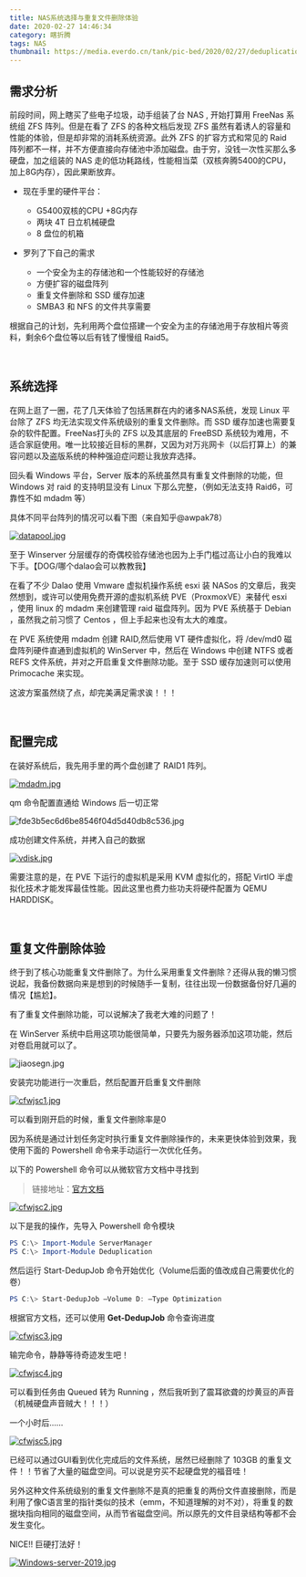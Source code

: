 ```yaml
---
title: NAS系统选择与重复文件删除体验
date: 2020-02-27 14:46:34
category: 瞎折腾
tags: NAS
thumbnail: https://media.everdo.cn/tank/pic-bed/2020/02/27/deduplication.png
---
```


## 需求分析

前段时间，网上瞎买了些电子垃圾，动手组装了台 NAS , 开始打算用 FreeNas 系统组 ZFS 阵列。但是在看了 ZFS 的各种文档后发现 ZFS 虽然有着诱人的容量和性能的体验，但是却非常的消耗系统资源。此外 ZFS 的扩容方式和常见的 Raid 阵列都不一样，并不方便直接向存储池中添加磁盘。由于穷，没钱一次性买那么多硬盘，加之组装的 NAS 走的低功耗路线，性能相当菜（双核奔腾5400的CPU，加上8G内存），因此果断放弃。

- 现在手里的硬件平台：
    - G5400双核的CPU +8G内存
    - 两块 4T 日立机械硬盘
    - 8 盘位的机箱

- 罗列了下自己的需求
    - 一个安全为主的存储池和一个性能较好的存储池
    - 方便扩容的磁盘阵列
    - 重复文件删除和 SSD 缓存加速
    - SMBA3 和 NFS 的文件共享需要

根据自己的计划，先利用两个盘位搭建一个安全为主的存储池用于存放相片等资料，剩余6个盘位等以后有钱了慢慢组 Raid5。

<br>

## 系统选择

在网上逛了一圈，花了几天体验了包括黑群在内的诸多NAS系统，发现 Linux 平台除了 ZFS 均无法实现文件系统级别的重复文件删除。而 SSD 缓存加速也需要复杂的软件配置。FreeNas打头的 ZFS 以及其底层的 FreeBSD 系统较为难用，不适合家庭使用。唯一比较接近目标的黑群，又因为对万兆网卡（以后打算上）的兼容问题以及盗版系统的种种强迫症问题让我放弃选择。

回头看 Windows 平台，Server 版本的系统虽然具有重复文件删除的功能，但 Windows 对 raid 的支持明显没有 Linux 下那么完整，（例如无法支持 Raid6，可靠性不如 mdadm 等）

具体不同平台阵列的情况可以看下图（来自知乎@awpak78）

[![datapool.jpg](https://media.everdo.cn/tank/pic-bed/2020/02/27/datapool.jpg)](https://up.media.everdo.cn/image/99B)

至于 Winserver 分层缓存的奇偶校验存储池也因为上手门槛过高让小白的我难以下手。【DOG/哪个dalao会可以教教我】

在看了不少 Dalao 使用 Vmware 虚拟机操作系统 esxi 装 NASos 的文章后，我突然想到，或许可以使用免费开源的虚拟机系统 PVE（ProxmoxVE）来替代 esxi ，使用 linux 的 mdadm 来创建管理 raid 磁盘阵列。因为 PVE 系统基于 Debian ，虽然我之前习惯了 Centos ，但上手起来也没有太大的难度。

在 PVE 系统使用 mdadm 创建 RAID,然后使用 VT 硬件虚拟化，将 /dev/md0 磁盘阵列硬件直通到虚拟机的 WinServer 中，然后在 Windows 中创建 NTFS 或者 REFS 文件系统，并对之开启重复文件删除功能。至于 SSD 缓存加速则可以使用 Primocache 来实现。

这波方案虽然绕了点，却完美满足需求诶！！！

<br>

## 配置完成

在装好系统后，我先用手里的两个盘创建了 RAID1 阵列。

[![mdadm.jpg](https://media.everdo.cn/tank/pic-bed/2020/02/27/mdadm.jpg)](https://up.media.everdo.cn/image/EOt)

qm 命令配置直通给 Windows 后一切正常

![fde3b5ec6d6be8546f04d5d40db8c536.jpg](https://media.everdo.cn/tank/pic-bed/2020/02/27/fde3b5ec6d6be8546f04d5d40db8c536.jpg)

成功创建文件系统，并拷入自己的数据

[![vdisk.jpg](https://media.everdo.cn/tank/pic-bed/2020/02/27/vdisk.jpg)](https://up.media.everdo.cn/image/sxI)

需要注意的是，在 PVE 下运行的虚拟机是采用 KVM 虚拟化的，搭配 VirtIO 半虚拟化技术才能发挥最佳性能。因此这里也费力些功夫将硬件配置为 QEMU HARDDISK。

<br>

## 重复文件删除体验

终于到了核心功能重复文件删除了。为什么采用重复文件删除？还得从我的懒习惯说起，我备份数据向来是想到的时候随手一复制，往往出现一份数据备份好几遍的情况【尴尬】。

有了重复文件删除功能，可以说解决了我老大难的问题了！

在 WinServer 系统中启用这项功能很简单，只要先为服务器添加这项功能，然后对卷启用就可以了。

![jiaosegn.jpg](https://media.everdo.cn/tank/pic-bed/2020/02/27/jiaosegn.jpg)

安装完功能进行一次重启，然后配置开启重复文件删除

[![cfwjsc1.jpg](https://media.everdo.cn/tank/pic-bed/2020/02/27/cfwjsc1.jpg)](https://up.media.everdo.cn/image/Md4)

可以看到刚开启的时候，重复文件删除率是0

因为系统是通过计划任务定时执行重复文件删除操作的，未来更快体验到效果，我使用下面的 Powershell 命令来手动运行一次优化任务。

以下的 Powershell 命令可以从微软官方文档中寻找到

>链接地址：[官方文档](https://docs.microsoft.com/zh-cn/powershell/module/deduplication/start-dedupjob?view=win10-ps)

[![cfwjsc2.jpg](https://media.everdo.cn/tank/pic-bed/2020/02/27/cfwjsc2.jpg)](https://up.media.everdo.cn/image/v0M)

以下是我的操作，先导入 Powershell 命令模块

```powershell
PS C:\> Import-Module ServerManager
PS C:\> Import-Module Deduplication
```

然后运行 Start-DedupJob 命令开始优化（Volume后面的值改成自己需要优化的卷）

```powershell
PS C:\> Start-DedupJob –Volume D: –Type Optimization
```
根据官方文档，还可以使用 **Get-DedupJob** 命令查询进度

[![cfwjsc3.jpg](https://media.everdo.cn/tank/pic-bed/2020/02/27/cfwjsc3.jpg)](https://up.media.everdo.cn/image/y8Y)

输完命令，静静等待奇迹发生吧！

[![cfwjsc4.jpg](https://media.everdo.cn/tank/pic-bed/2020/02/27/cfwjsc4.jpg)](https://up.media.everdo.cn/image/XFa)

可以看到任务由 Queued 转为 Running ，然后我听到了震耳欲聋的炒黄豆的声音（机械硬盘声音贼大！！！）

一个小时后……

[![cfwjsc5.jpg](https://media.everdo.cn/tank/pic-bed/2020/02/27/cfwjsc5.jpg)](https://up.media.everdo.cn/image/C9s)

已经可以通过GUI看到优化完成后的文件系统，居然已经删除了 103GB 的重复文件！！节省了大量的磁盘空间。可以说是穷买不起硬盘党的福音哇！

另外这种文件系统级别的重复文件删除不是真的把重复的两份文件直接删除，而是利用了像C语言里的指针类似的技术（emm，不知道理解的对不对），将重复的数据块指向相同的磁盘空间，从而节省磁盘空间。所以原先的文件目录结构等都不会发生变化。

NICE!! 巨硬打法好！

[![Windows-server-2019.jpg](https://media.everdo.cn/tank/pic-bed/2020/02/27/Windows-server-2019.jpg)](https://up.media.everdo.cn/image/SU3)